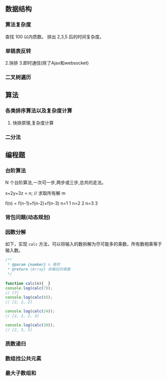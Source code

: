 ## 数据结构
### 算法复杂度
查找 100 以内质数。
排出 2,3,5 后的时间复杂度。

### 单链表反转
2.快排
3.即时通信(除了Ajax和websocket)

### 二叉树遍历


## 算法
### 各类排序算法以及复杂度计算
1. 快排原理,复杂度计算
### 二分法


## 编程题
###  台阶算法
N 个台阶算法,一次可一步,两步或三步,总共的走法。

x+2y+3z = n; // 求取所有解 m

f(n) = f(n-1)+f(n-2)+f(n-3)
n=1 1
n=2 2
n=3 3

### 背包问题(动态规划)



### 因数分解
如下，实现 `calc` 方法，可以将输入的数拆解为尽可能多的乘数，所有数相乘等于输入数。
```js
/**
 * @param {number} n 乘积
 * @return {Array} 拆解后的乘数
 */
 
function calc(n){  }
console.log(calc(7));
// [7]
console.log(calc(8));
// [2, 2, 2]

console.log(calc(24));
// [2, 2, 2, 3]

console.log(calc(30));
// [2, 3, 5]
```


### 质数递归

### 数组找公共元素


### 最大子数组和


